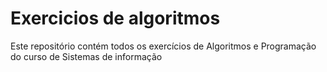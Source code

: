 # Exercicios de algoritmos
Este repositório contém todos os exercícios de Algoritmos e Programação do curso de Sistemas de informação
